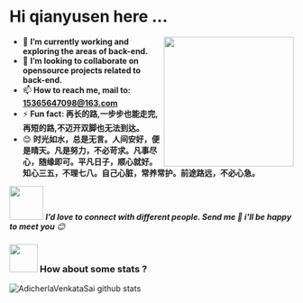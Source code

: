 <h1>Hi qianyusen here ...</h1>
<img align='right' src="https://media.giphy.com/media/MT5UUV1d4CXE2A37Dg/giphy.gif" width="230">


- 🔭 **I’m currently working and exploring the areas of back-end.**
- 👯 **I’m looking to collaborate on opensource projects related to back-end.**
- 📫 **How to reach me, mail to: 15365647098@163.com**
- ⚡  **Fun fact: 再长的路,一步步也能走完,再短的路,不迈开双脚也无法到达。**
- 😊 **时光如水，总是无言。人间安好，便是晴天。凡是努力，不必苛求。凡事尽心，随缘即可。平凡日子，顺心就好。知心三五，不理七八。自己心脏，常养常护。前途路远，不必心急。**


<img src="https://media.giphy.com/media/LnQjpWaON8nhr21vNW/giphy.gif" width="60"> <em><b>I'd love to connect with different people. Send me 👋 i'll be happy to meet you</b> 😊</em>




### <img src="https://media.giphy.com/media/VgCDAzcKvsR6OM0uWg/giphy.gif" width="50"> How about some stats ?

![AdicherlaVenkataSai github stats](https://github-readme-stats.vercel.app/api?username=qianyusen1&show_icons=true)
